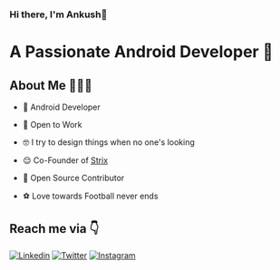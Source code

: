 <!--
**ankushmundhra/ankushmundhra** is a ✨ _special_ ✨ repository because its `README.md` (this file) appears on your GitHub profile.

Here are some ideas to get you started:

- 🔭 I’m currently working on ...
- 🌱 I’m currently learning ...
- 👯 I’m looking to collaborate on ...
- 🤔 I’m looking for help with ...
- 💬 Ask me about ...
- 📫 How to reach me: ...
- 😄 Pronouns: ...
- ⚡ Fun fact: ...
-->

### Hi there, I'm Ankush👋


# A Passionate Android Developer 🚀 

## About Me 🤷🏻‍♂️

* 📱 Android Developer

* 🔭 Open to Work

* 🤓 I try to design things when no one's looking

* 😌 Co-Founder of [Strix](http://strix.co.in/)

* 📝 Open Source Contributor

* ⚽ Love towards Football never ends

## 


## Reach me via 👇

[![Linkedin](https://img.shields.io/badge/LinkedIn-blue.svg?style=for-the-badge&logo=linkedin)](https://www.linkedin.com/in/ankush9040/)
[![Twitter](https://img.shields.io/badge/Twitter-skyblue.svg?style=for-the-badge&logo=twitter)](https://twitter.com/ankushmundhra15)
[![Instagram](https://img.shields.io/badge/Instagram-gray.svg?style=for-the-badge&logo=instagram)](https://www.instagram.com/ankush_mundhra/)
